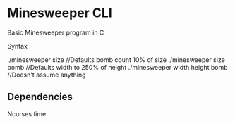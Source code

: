 # Minesweeper CLI

Basic Minesweeper program in C

Syntax

./minesweeper size                  //Defaults bomb count 10% of size
./minesweeper size bomb             //Defaults width to 250% of height
./minesweeper width height bomb     //Doesn't assume anything

## Dependencies
Ncurses
time
